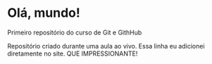 # Olá, mundo!

Primeiro repositório do curso de Git e GithHub

Repositório criado durante uma aula ao vivo.
Essa linha eu adicionei diretamente no site. QUE IMPRESSIONANTE!
